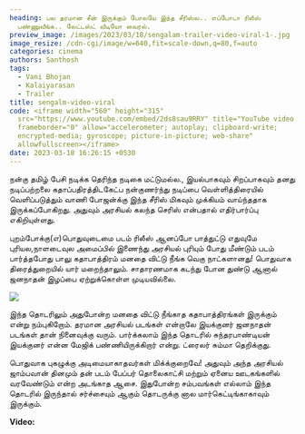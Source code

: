 ```yaml
---
heading: பல தரமான சீன் இருக்கும் போலயே இந்த சீரிஸ்ல.. எப்போடா ரிலீஸ்
  பண்ணுவீங்க.. லேட்டஸ்ட் வீடியோ வைரல்.
preview_image: /images/2023/03/18/sengalam-trailer-video-viral-1-.jpg
image_resize: /cdn-cgi/image/w=640,fit=scale-down,q=80,f=auto
categories: cinema
authors: Santhosh
tags:
  - Vani Bhojan
  - Kalaiyarasan
  - Trailer
title: sengalm-video-viral
code: <iframe width="560" height="315"
  src="https://www.youtube.com/embed/2ds8sau9RRY" title="YouTube video player"
  frameborder="0" allow="accelerometer; autoplay; clipboard-write;
  encrypted-media; gyroscope; picture-in-picture; web-share"
  allowfullscreen></iframe>
date: 2023-03-18 16:26:15 +0530
---
```

நன்கு தமிழ் பேசி நடிக்க தெரிந்த நடிகை மட்டுமல்ல., இயல்பாகவும் சிறப்பாகவும் தனது நடிப்பற்றலை கதாப்பதிரத்திடகேட்ப நன்குணர்ந்து நடிப்பை வெள்ளித்திரையில் வெளிப்படுத்தும் வாணி போஜன்க்கு இந்த சீரிஸ் மிகவும் முக்கியம் வாய்ந்ததாக இருக்கப்போகிறது. அதுவும் அரசியல் கலந்த செரிஸ் என்பதால் எதிர்பார்ப்பு எகிறியுள்ளது.

புறம்போக்கு(எ)பொதுவுடைமை படம் ரிலீஸ் ஆனப்போ பாத்துட்டு எதுவுமே புரியல,நாளடைவுல அமைப்பில் இணைந்து அரசியல் புரியும் போது மீண்டும் படம் பார்த்தபோது பாலு கதாபாத்திரம் மனதை விட்டு நீங்க வெகு நாட்களானது! பொதுவாக திரைத்துறையில் யார் மறைந்தாலும். சாதாரணமாக கடந்து போன துண்டு ஆனால் ஜனநாதன் இழப்பை ஏற்றுக்கொள்ள முடியவில்லை. 

![](/images/2023/03/18/sengalam-trailer-video-viral-2-.jpg)

இந்த தொடரிலும் அதுபோன்ற மனதை விட்டு நீங்காத கதாபாத்திரங்கள் இருக்கும் என்று நம்புகிறோம். தரமான அரசியல் படங்கள் என்றாலே இயக்குனர் ஜனநாதன் படங்கள் தான் நினைவுக்கு வரும். பார்க்கலாம் இந்த தொடரில் சுந்தரபாண்டியன் இயக்குனர் என்ன மேஜிக் பண்ணியிருக்கிறார் என்று.  ட்ரைலர் சும்மா தெறிக்குது. 

பொதுவாக புகழுக்கு அடிமையாகாதவர்கள் மிக்க்குறைவே! அதுவும் அந்த அரசியல் ஜாம்பவான் தினமும் தன் படம் பேப்பர் தொலைகாட்சி மற்றும் ஏனைய ஊடகங்களில் வரவேண்டும் என்ற அடங்காத ஆசை. இதுபோன்ற சம்பவங்கள் எல்லாம் இந்த தொடரில் இருந்தால் சர்ச்சையும் ஆகும் தொடருக்கு னால மார்கெட்டிங்காகாவும் இருக்கும். 

**V﻿ideo:**